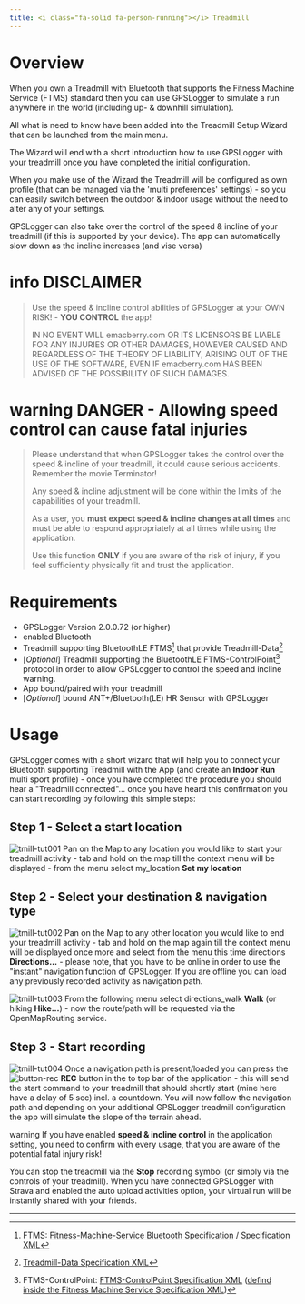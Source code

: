 ```yaml
---
title: <i class="fa-solid fa-person-running"></i> Treadmill
---
```


# Overview

When you own a Treadmill with Bluetooth that supports the Fitness Machine Service (FTMS) standard then you can use
GPSLogger to simulate a run anywhere in the world (including up- & downhill simulation).

All what is need to know have been added into the Treadmill Setup Wizard that can be launched from the main menu.

The Wizard will end with a short introduction how to use GPSLogger with your treadmill once you have completed the
initial configuration.

When you make use of the Wizard the Treadmill will be configured as own profile (that can be managed via the \'multi
preferences\' settings) - so you can easily switch between the outdoor &amp; indoor usage without the need to alter any
of your settings.

GPSLogger can also take over the control of the speed & incline of your treadmill (if this is supported by your
device). The app can automatically slow down as the incline increases (and vise versa)

# <span class="material-icons">info</span> DISCLAIMER
> Use the speed & incline control abilities of GPSLogger at your OWN RISK! - **YOU CONTROL** the app!
>
> IN NO EVENT WILL emacberry.com OR ITS LICENSORS BE LIABLE FOR ANY INJURIES OR OTHER DAMAGES, HOWEVER CAUSED AND
> REGARDLESS OF THE THEORY OF LIABILITY, ARISING OUT OF THE USE OF THE SOFTWARE, EVEN IF emacberry.com HAS BEEN ADVISED
> OF THE POSSIBILITY OF SUCH DAMAGES.

# <span class="material-icons">warning</span> DANGER - Allowing speed control can cause fatal injuries
> Please understand that when GPSLogger takes the control over the speed & incline of your treadmill, it could cause
> serious accidents. Remember the movie Terminator!
>
> Any speed & incline adjustment will be done within the limits of the capabilities of your treadmill.
> 
> As a user, you **must expect speed & incline changes at all times** and must be able to respond appropriately at all
> times while using the application.
> 
> Use this function **ONLY** if you are aware of the risk of injury, if you feel sufficiently physically fit and trust
> the application.

# Requirements

- GPSLogger Version 2.0.0.72 (or higher)
- enabled Bluetooth
- Treadmill supporting BluetoothLE FTMS[^1] that provide Treadmill-Data[^2]
- \[_Optional_\] Treadmill supporting the BluetoothLE FTMS-ControlPoint[^3] protocol in order to allow GPSLogger to
  control the speed and incline <span class="material-icons">warning</span>.
- App bound/paired with your treadmill
- \[_Optional_\] bound ANT+/Bluetooth(LE) <i class="fa-solid fa-heart-pulse"></i> HR Sensor with GPSLogger

# Usage

GPSLogger comes with a short wizard that will help you to connect your Bluetooth supporting Treadmill with the App (and
create an **Indoor Run** multi sport profile) - once you have completed the procedure you should hear a
"Treadmill connected"... once you have heard this confirmation you can start recording by following this simple steps:

## Step 1 - Select a start location

<span class="shot">![tmill-tut001](/assets/img/gpsl/tmill-tut001.png)</span>
Pan on the Map to any location you would like to start your treadmill activity - tab and hold on the map till the
context menu will be displayed - from the menu select <span class="material-icons">my_location</span> **Set my location**
<br class="shot-end">

## Step 2 - Select your destination & navigation type

<span class="shot">![tmill-tut002](/assets/img/gpsl/tmill-tut002.png)</span>
Pan on the Map to any other location you would like to end your treadmill activity - tab and hold on the map again till
the context menu will be displayed once more and select from the menu this time <span class="material-icons">directions</span>
**Directions...** - please note, that you have to be online in order to use the "instant" navigation function of
GPSLogger. If you are offline you can load any previously recorded activity as navigation path.
<br class="shot-end">

<span class="shot">![tmill-tut003](/assets/img/gpsl/tmill-tut003.png)</span>
From the following menu select <span class="material-icons">directions_walk</span> **Walk** (or
<span class="material-icons">hiking</span> **Hike...**) - now the route/path will be requested via the
OpenMapRouting service.
<br class="shot-end">

## Step 3 - Start recording

<span class="shot">![tmill-tut004](/assets/img/gpsl/tmill-tut004.png)</span>
Once a navigation path is present/loaded you can press the
<span class="btn">![button-rec](/assets/img/gpsl/button-rec.png)</span> **REC** button in the to top bar of the
application - this will send the start command to your treadmill that should shortly start (mine here have a delay of
5 sec) incl. a countdown. You will now follow the navigation path and depending on your additional GPSLogger treadmill
configuration the app will simulate the slope of the terrain ahead.

<span class="material-icons">warning</span> If you have enabled **speed & incline control** in the application
setting, you need to confirm with every usage, that you are aware of the potential fatal injury risk!

You can stop the treadmill via the <i class="fa-solid fa-circle-stop"></i> **Stop** recording symbol (or simply via the
controls of your treadmill). When you have connected GPSLogger with <i class="fa-brands fa-strava"></i> Strava and
enabled the auto upload activities option, your virtual run will be instantly shared with your friends.
<br class="shot-end">

---
[^1]: FTMS: [Fitness-Machine-Service Bluetooth Specification](https://www.bluetooth.com/specifications/specs/fitness-machine-service-1-0/)
    / [Specification XML](https://www.bluetooth.com/wp-content/uploads/Sitecore-Media-Library/Gatt/Xml/Services/org.bluetooth.service.fitness_machine.xml)

[^2]: [Treadmill-Data Specification XML](https://www.bluetooth.com/wp-content/uploads/Sitecore-Media-Library/Gatt/Xml/Characteristics/org.bluetooth.characteristic.treadmill_data.xml)

[^3]: FTMS-ControlPoint: [FTMS-ControlPoint Specification XML]( https://www.bluetooth.com/wp-content/uploads/Sitecore-Media-Library/Gatt/Xml/Characteristics/org.bluetooth.characteristic.fitness_machine_control_point.xml)
    ([defind inside the Fitness Machine Service Specification XML](https://www.bluetooth.com/wp-content/uploads/Sitecore-Media-Library/Gatt/Xml/Services/org.bluetooth.service.fitness_machine.xml))